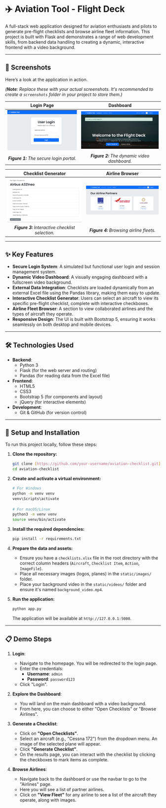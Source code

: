 # ✈️ Aviation Tool - Flight Deck

A full-stack web application designed for aviation enthusiasts and pilots to generate pre-flight checklists and browse airline fleet information. This project is built with Flask and demonstrates a range of web development skills, from backend data handling to creating a dynamic, interactive frontend with a video background.

***

## 📸 Screenshots

Here’s a look at the application in action.

*(**Note**: Replace these with your actual screenshots. It's recommended to create a `screenshots` folder in your project to store them.)*

| Login Page | Dashboard |
| :---: | :---: |
| ![Alt text](./screenshots\userlogin.png) | ![Alt text](./screenshots\dashboard.png) |
| **_Figure 1:_** _The secure login portal._ | **_Figure 2:_** _The dynamic video dashboard._ |

| Checklist Generator | Airline Browser |
| :---: | :---: |
| ![Alt text](./screenshots\cheecklist.png)  | ![Alt text](./screenshots\Airline_partner.png)  |
| **_Figure 3:_** _Interactive checklist selection._ | **_Figure 4:_** _Browsing airline fleets._ |


***

## ✨ Key Features

* **Secure Login System**: A simulated but functional user login and session management system.
* **Dynamic Video Dashboard**: A visually engaging dashboard with a fullscreen video background.
* **External Data Integration**: Checklists are loaded dynamically from an external Excel file using the Pandas library, making them easy to update.
* **Interactive Checklist Generator**: Users can select an aircraft to view its specific pre-flight checklist, complete with interactive checkboxes.
* **Airline Fleet Browser**: A section to view collaborated airlines and the types of aircraft they operate.
* **Responsive Design**: The UI is built with Bootstrap 5, ensuring it works seamlessly on both desktop and mobile devices.

***

## 🛠️ Technologies Used

* **Backend**:
    * Python 3
    * Flask (for the web server and routing)
    * Pandas (for reading data from the Excel file)
* **Frontend**:
    * HTML5
    * CSS3
    * Bootstrap 5 (for components and layout)
    * jQuery (for interactive elements)
* **Development**:
    * Git & GitHub (for version control)

***

## 🚀 Setup and Installation

To run this project locally, follow these steps:

1.  **Clone the repository:**
    ```bash
    git clone [https://github.com/your-username/aviation-checklist.git](https://github.com/your-username/aviation-checklist.git)
    cd aviation-checklist
    ```

2.  **Create and activate a virtual environment:**
    ```bash
    # For Windows
    python -m venv venv
    venv\Scripts\activate

    # For macOS/Linux
    python3 -m venv venv
    source venv/bin/activate
    ```

3.  **Install the required dependencies:**
    ```bash
    pip install -r requirements.txt
    ```

4.  **Prepare the data and assets:**
    * Ensure you have a `checklists.xlsx` file in the root directory with the correct column headers (`Aircraft`, `Checklist Item`, `Action`, `ImageFile`).
    * Place all necessary images (logos, planes) in the `static/images/` folder.
    * Place your background video in the `static/videos/` folder and ensure it's named `background_video.mp4`.

5.  **Run the application:**
    ```bash
    python app.py
    ```
    The application will be available at `http://127.0.0.1:5000`.

***

## 📋 Demo Steps

1.  **Login**:
    * Navigate to the homepage. You will be redirected to the login page.
    * Enter the credentials:
        * **Username**: `admin`
        * **Password**: `password123`
    * Click "Login".

2.  **Explore the Dashboard**:
    * You will land on the main dashboard with a video background.
    * From here, you can choose to either "Open Checklists" or "Browse Airlines".

3.  **Generate a Checklist**:
    * Click on **"Open Checklists"**.
    * Select an aircraft (e.g., "Cessna 172") from the dropdown menu. An image of the selected plane will appear.
    * Click **"Generate Checklist"**.
    * On the results page, you can interact with the checklist by clicking the checkboxes to mark items as complete.

4.  **Browse Airlines**:
    * Navigate back to the dashboard or use the navbar to go to the "Airlines" page.
    * Here you will see a list of partner airlines.
    * Click on **"View Fleet"** for any airline to see a list of the aircraft they operate, along with images.

